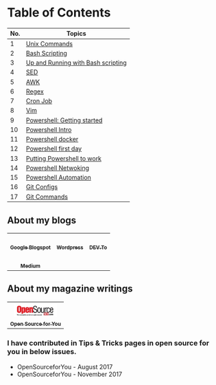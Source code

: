 # Table of Contents

| No. | Topics |
| --- | --------- |
|1  | [Unix Commands](./UnixBasic.md)  |
|2  | [Bash Scripting](./bashscript.md) |
|3  | [Up and Running with Bash scripting](./shellscripting.md) |
|4  | [SED](./SEDLearning.md) |
|5  | [AWK](./AWKLearning.md) |
|6  | [Regex](./regularexp.md) |
|7  | [Cron Job](./CronJob.md) |
|8  | [Vim](./Vim.md) |
|9  | [Powershell: Getting started](./PowerShell1.md) |
|10 | [Powershell Intro](./PowerShell2.md) |
|11 | [Powershell docker](./PowerShell3.md) |
|12 | [Powershell first day](./PowerShell4.md) |
|13 | [Putting Powershell to work](./PowerShell5.md) |
|14 | [Powershell Netwoking](./PowerShell6.md) |
|15 | [Powershell Automation](./PowerShell7.md) |
|16 | [Git Configs](./gitcommands.md) |
|17 | [Git Commands](./git_list.md) |

## About my blogs

<table>
  <tr>
    <td align="center"><a href="https://hemanth22hemublogs.blogspot.com/"><img src="https://cdn.jsdelivr.net/npm/simple-icons@v3/icons/blogger.svg" width="100px;" alt=""/><br /><sub><b>Google Blogspot</b></sub></a>  </td>
    <td align="center"><a href="https://hemanth22hemu.wordpress.com/"><img src="https://cdn.jsdelivr.net/npm/simple-icons@v3/icons/wordpress.svg" width="100px;" alt=""/><br /><sub><b>Wordpress</b></sub></a>  </td>
      <td align="center"><a href="https://dev.to/hemanth22"><img src="https://d2fltix0v2e0sb.cloudfront.net/dev-badge.svg" width="100px;" alt=""/><br /><sub><b>DEV.To</b></sub></a>  </td>
  </tr>
  
  <tr>
    <td align="center"><a href="https://hemanthbitra.medium.com/"><img src="https://cdn.jsdelivr.net/npm/simple-icons@3.13.0/icons/medium.svg" width="100px;" alt=""/><br /><sub><b>Medium</b></sub></a>  </td>
  </tr>
</table> 


## About my magazine writings

<table>
  <tr>
    <td align="center"><a href="https://www.opensourceforu.com/"><img src="https://raw.githubusercontent.com/hemanth22/Images/master/OpenSourceForYou.jpg" width="100px;" alt=""/><br /><sub><b>Open Source for You</b></sub></a>  </td>
  </tr>
</table>

### I have contributed in Tips & Tricks pages in open source for you in below issues.

- OpenSourceforYou - August 2017
- OpenSourceforYou - November 2017
